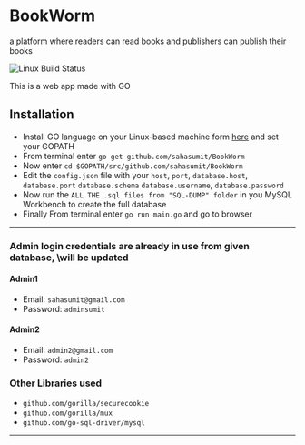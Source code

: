 # BookWorm
a platform where readers can read books and publishers can publish their books

![Linux Build Status](https://img.shields.io/travis/jekyll/jekyll/master.svg?label=Linux%20build)



This is a web app made with GO


## Installation
* Install GO language on your Linux-based machine form [here](https://golang.org/) and set your GOPATH
* From terminal enter `go get github.com/sahasumit/BookWorm`
* Now enter `cd $GOPATH/src/github.com/sahasumit/BookWorm`
* Edit the `config.json` file with your `host`, `port`, `database.host`, `database.port` `database.schema` `database.username`, `database.password`
* Now run the `ALL THE .sql files from "SQL-DUMP" folder` in you MySQL Workbench to create the full database
* Finally From terminal enter `go run main.go` and go to browser
-----

 ### Admin login credentials are already in use from given database, \\will be updated
  #### Admin1
 * Email: `sahasumit@gmail.com`
 * Password: `adminsumit`
 #### Admin2
* Email: `admin2@gmail.com`
* Password: `admin2`


 ### Other Libraries used

 * `github.com/gorilla/securecookie`
 * `github.com/gorilla/mux`
 * `github.com/go-sql-driver/mysql`
 -------
